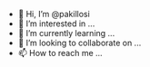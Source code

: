 - 👋 Hi, I’m @pakillosi
- 👀 I’m interested in ...
- 🌱 I’m currently learning ...
- 💞️ I’m looking to collaborate on ...
- 📫 How to reach me ...

<!---
pakillosi/pakillosi is a ✨ special ✨ repository because its `README.md` (this file) appears on your GitHub profile.
You can click the Preview link to take a look at your changes.
--->
